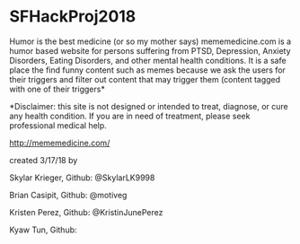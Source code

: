 # SFHackProj2018
Humor is the best medicine (or so my mother says) mememedicine.com is a humor based website for persons suffering from PTSD, Depression, Anxiety Disorders, Eating Disorders, and other mental health conditions. It is a safe place the find funny content such as memes because we ask the users for their triggers and filter out content that may trigger them (content tagged with one of their triggers*

*Disclaimer: this site is not designed or intended to treat, diagnose, or cure any health condition. If you are in need of treatment, please seek professional medical help.

http://mememedicine.com/

created 3/17/18 by

Skylar Krieger, Github: @SkylarLK9998

Brian Casipit, Github: @motiveg

Kristen Perez, Github: @KristinJunePerez

Kyaw Tun, Github:
